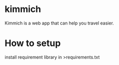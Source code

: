 # kimmich
Kimmich is a web app that can help you travel easier.
# How to setup
install requirement library in >requirements.txt
